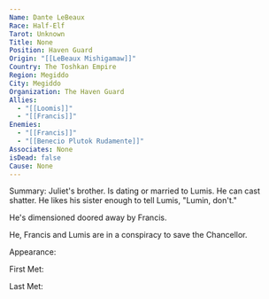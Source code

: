 ```yaml
---
Name: Dante LeBeaux
Race: Half-Elf
Tarot: Unknown
Title: None
Position: Haven Guard
Origin: "[[LeBeaux Mishigamaw]]"
Country: The Toshkan Empire
Region: Megiddo
City: Megiddo
Organization: The Haven Guard
Allies:
  - "[[Loomis]]"
  - "[[Francis]]"
Enemies:
  - "[[Francis]]"
  - "[[Benecio Plutok Rudamente]]"
Associates: None
isDead: false
Cause: None
---
```

Summary:
Juliet's brother. Is dating or married to Lumis. He can cast shatter. He likes his sister enough to tell Lumis, "Lumin, don't."

He's dimensioned doored away by Francis. 

He, Francis and Lumis are in a conspiracy to save the Chancellor.

Appearance: 

First Met: 

Last Met: 

